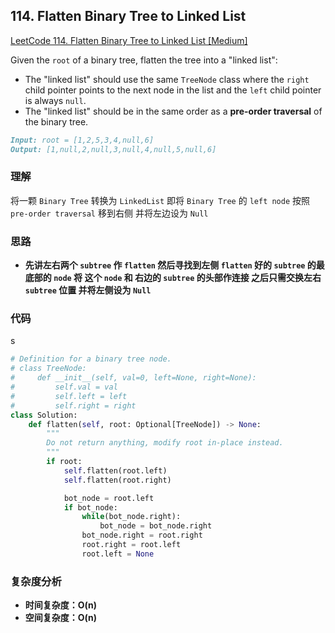 ## **114. Flatten Binary Tree to Linked List**

[LeetCode 114. Flatten Binary Tree to Linked List [Medium]](https://leetcode.com/problems/flatten-binary-tree-to-linked-list/description/)

Given the `root` of a binary tree, flatten the tree into a "linked list":

* The "linked list" should use the same `TreeNode` class where the `right` child pointer points to the next node in the list and the `left` child pointer is always `null`.
* The "linked list" should be in the same order as a **pre-order traversal** of the binary tree.

```markdown
Input: root = [1,2,5,3,4,null,6]
Output: [1,null,2,null,3,null,4,null,5,null,6]
```

### **理解**
将一颗 `Binary Tree` 转换为 `LinkedList` 即将 `Binary Tree` 的 `left node` 按照 `pre-order traversal` 移到右侧 并将左边设为 `Null`

### **思路**
* **先讲左右两个 `subtree` 作 `flatten` 然后寻找到左侧 `flatten` 好的 `subtree` 的最底部的 `node` 将 这个 `node` 和 右边的 `subtree` 的头部作连接 之后只需交换左右 `subtree` 位置 并将左侧设为 `Null`**

### **代码**
s
``` python
# Definition for a binary tree node.
# class TreeNode:
#     def __init__(self, val=0, left=None, right=None):
#         self.val = val
#         self.left = left
#         self.right = right
class Solution:
    def flatten(self, root: Optional[TreeNode]) -> None:
        """
        Do not return anything, modify root in-place instead.
        """
        if root:
            self.flatten(root.left)
            self.flatten(root.right)

            bot_node = root.left
            if bot_node:
                while(bot_node.right):
                    bot_node = bot_node.right
                bot_node.right = root.right
                root.right = root.left
                root.left = None
```


### **复杂度分析**
* **时间复杂度：O(n)**
* **空间复杂度：O(n)**
